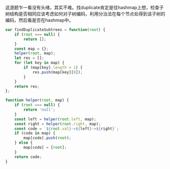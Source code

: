 这道题乍一看没有头绪，其实不难。找duplicate肯定是往hashmap上想，检查子树结构是否相同应该考虑如何对子树编码，利用分治法在每个节点处得到该子树的编码，然后看是否在hashmap中。

```javascript
var findDuplicateSubtrees = function(root) {
    if (root === null) {
        return [];
    }
    const map = {};
    helper(root, map);
    let res = [];
    for (let key in map) {
        if (map[key].length > 1) {
            res.push(map[key][0]);
        }
    }
    return res;
};

function helper(root, map) {
    if (root === null) {
        return 'null';
    }
    const left = helper(root.left, map);
    const right = helper(root.right, map);
    const code = `${root.val}->${left}->${right}`;
    if (code in map) {
        map[code].push(root);
    } else {
        map[code] = [root];
    }
    return code;
}
```